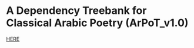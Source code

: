 # A Dependency Treebank for Classical Arabic Poetry (ArPoT_v1.0) 
 [HERE](https://github.com/ArPoT-KSU/ArPoT_v1.0)
